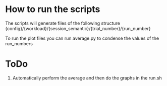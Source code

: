 # How to run the scripts
The scripts will generate files of the following structure 
{config}/{workload}/{session_semantic}/{trial_number}/{run_number}

To run the plot files you can run average.py to condense the values of the run_numbers 

# ToDo
1. Automatically perform the average and then do the graphs in the run.sh